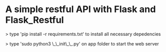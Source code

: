 # A simple restful API with Flask and Flask_Restful

<p> > type 'pip install -r requirements.txt' to install all necessary depedencies </p>
<p> > type 'sudo python3 \_\_init\_\_.py' on app folder to start the web server </p>
